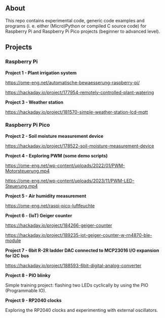 ## About

This repo contains experimental code, generic code examples and programs (i. e. either (Micro)Python or compiled C source code) for Raspberry Pi and Raspberry Pi Pico projects (beginner to advanced level). 

## Projects

### Raspberry Pi

**Project 1 - Plant irrigation system**

https://ome-eng.net/automatische-bewaesserung-raspberry-pi/ 

https://hackaday.io/project/177954-remotely-controlled-plant-watering

**Project  3 - Weather station**

https://hackaday.io/project/181570-simple-weather-station-lcd-mqtt


### Raspberry Pi Pico

**Project 2 - Soil moisture measurement device**

https://hackaday.io/project/178522-soil-moisture-measurement-device

**Project 4 - Exploring PWM (some demo scripts)**

https://ome-eng.net/wp-content/uploads/2022/01/PWM-Motorsteuerung.mp4

https://ome-eng.net/wp-content/uploads/2023/11/PWM-LED-Steuerung.mp4

**Project 5 - Air humidity measurement**

https://ome-eng.net/raspi-pico-luftfeuchte

**Project 6 - (IoT) Geiger counter**

https://hackaday.io/project/184266-geiger-counter

https://hackaday.io/project/189235-iot-geiger-counter-w-rn4870-ble-module

**Project 7 - 6bit R-2R ladder DAC connected to MCP23016 I/O expansion for I2C bus**

https://hackaday.io/project/188593-6bit-digital-analog-converter

**Project 8 - PIO blinky**

Simple training project: flashing two LEDs cyclically by using the PIO (Programmable IO).

**Project 9 - RP2040 clocks**

Exploring the RP2040 clocks and experimenting with external oscillators.
